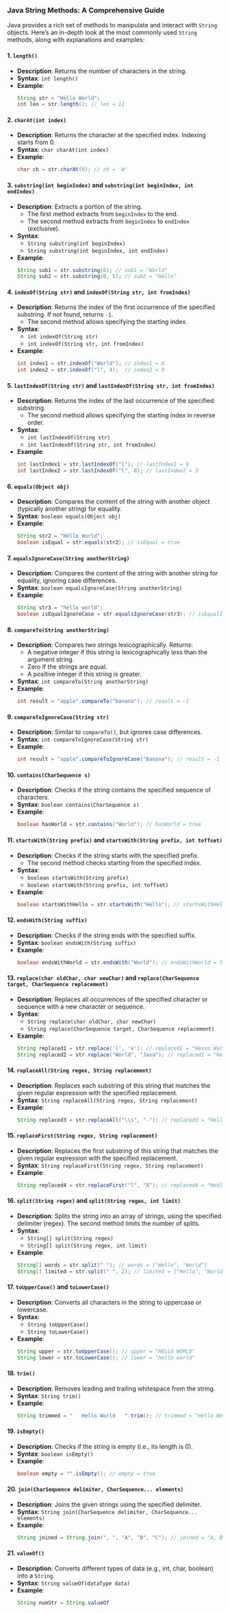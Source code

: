 ### Java String Methods: A Comprehensive Guide

Java provides a rich set of methods to manipulate and interact with `String` objects. Here’s an in-depth look at the most commonly used `String` methods, along with explanations and examples:

#### 1. **`length()`**

- **Description**: Returns the number of characters in the string.
- **Syntax**: `int length()`
- **Example**:
  ```java
  String str = "Hello World";
  int len = str.length(); // len = 11
  ```

#### 2. **`charAt(int index)`**

- **Description**: Returns the character at the specified index. Indexing starts from 0.
- **Syntax**: `char charAt(int index)`
- **Example**:
  ```java
  char ch = str.charAt(6); // ch = 'W'
  ```

#### 3. **`substring(int beginIndex)` and `substring(int beginIndex, int endIndex)`**

- **Description**: Extracts a portion of the string.
  - The first method extracts from `beginIndex` to the end.
  - The second method extracts from `beginIndex` to `endIndex` (exclusive).
- **Syntax**:
  - `String substring(int beginIndex)`
  - `String substring(int beginIndex, int endIndex)`
- **Example**:
  ```java
  String sub1 = str.substring(6); // sub1 = "World"
  String sub2 = str.substring(0, 5); // sub2 = "Hello"
  ```

#### 4. **`indexOf(String str)` and `indexOf(String str, int fromIndex)`**

- **Description**: Returns the index of the first occurrence of the specified substring. If not found, returns `-1`.
  - The second method allows specifying the starting index.
- **Syntax**:
  - `int indexOf(String str)`
  - `int indexOf(String str, int fromIndex)`
- **Example**:
  ```java
  int index1 = str.indexOf("World"); // index1 = 6
  int index2 = str.indexOf("l", 4);  // index2 = 9
  ```

#### 5. **`lastIndexOf(String str)` and `lastIndexOf(String str, int fromIndex)`**

- **Description**: Returns the index of the last occurrence of the specified substring.
  - The second method allows specifying the starting index in reverse order.
- **Syntax**:
  - `int lastIndexOf(String str)`
  - `int lastIndexOf(String str, int fromIndex)`
- **Example**:
  ```java
  int lastIndex1 = str.lastIndexOf("l"); // lastIndex1 = 9
  int lastIndex2 = str.lastIndexOf("l", 8); // lastIndex2 = 3
  ```

#### 6. **`equals(Object obj)`**

- **Description**: Compares the content of the string with another object (typically another string) for equality.
- **Syntax**: `boolean equals(Object obj)`
- **Example**:
  ```java
  String str2 = "Hello World";
  boolean isEqual = str.equals(str2); // isEqual = true
  ```

#### 7. **`equalsIgnoreCase(String anotherString)`**

- **Description**: Compares the content of the string with another string for equality, ignoring case differences.
- **Syntax**: `boolean equalsIgnoreCase(String anotherString)`
- **Example**:
  ```java
  String str3 = "hello world";
  boolean isEqualIgnoreCase = str.equalsIgnoreCase(str3); // isEqualIgnoreCase = true
  ```

#### 8. **`compareTo(String anotherString)`**

- **Description**: Compares two strings lexicographically. Returns:
  - A negative integer if this string is lexicographically less than the argument string.
  - Zero if the strings are equal.
  - A positive integer if this string is greater.
- **Syntax**: `int compareTo(String anotherString)`
- **Example**:
  ```java
  int result = "apple".compareTo("banana"); // result = -1
  ```

#### 9. **`compareToIgnoreCase(String str)`**

- **Description**: Similar to `compareTo()`, but ignores case differences.
- **Syntax**: `int compareToIgnoreCase(String str)`
- **Example**:
  ```java
  int result = "apple".compareToIgnoreCase("Banana"); // result = -1
  ```

#### 10. **`contains(CharSequence s)`**

- **Description**: Checks if the string contains the specified sequence of characters.
- **Syntax**: `boolean contains(CharSequence s)`
- **Example**:
  ```java
  boolean hasWorld = str.contains("World"); // hasWorld = true
  ```

#### 11. **`startsWith(String prefix)` and `startsWith(String prefix, int toffset)`**

- **Description**: Checks if the string starts with the specified prefix.
  - The second method checks starting from the specified index.
- **Syntax**:
  - `boolean startsWith(String prefix)`
  - `boolean startsWith(String prefix, int toffset)`
- **Example**:
  ```java
  boolean startsWithHello = str.startsWith("Hello"); // startsWithHello = true
  ```

#### 12. **`endsWith(String suffix)`**

- **Description**: Checks if the string ends with the specified suffix.
- **Syntax**: `boolean endsWith(String suffix)`
- **Example**:
  ```java
  boolean endsWithWorld = str.endsWith("World"); // endsWithWorld = true
  ```

#### 13. **`replace(char oldChar, char newChar)` and `replace(CharSequence target, CharSequence replacement)`**

- **Description**: Replaces all occurrences of the specified character or sequence with a new character or sequence.
- **Syntax**:
  - `String replace(char oldChar, char newChar)`
  - `String replace(CharSequence target, CharSequence replacement)`
- **Example**:
  ```java
  String replaced1 = str.replace('l', 'x'); // replaced1 = "Hexxo Worxd"
  String replaced2 = str.replace("World", "Java"); // replaced2 = "Hello Java"
  ```

#### 14. **`replaceAll(String regex, String replacement)`**

- **Description**: Replaces each substring of this string that matches the given regular expression with the specified replacement.
- **Syntax**: `String replaceAll(String regex, String replacement)`
- **Example**:
  ```java
  String replaced3 = str.replaceAll("\\s", "-"); // replaced3 = "Hello-World"
  ```

#### 15. **`replaceFirst(String regex, String replacement)`**

- **Description**: Replaces the first substring of this string that matches the given regular expression with the specified replacement.
- **Syntax**: `String replaceFirst(String regex, String replacement)`
- **Example**:
  ```java
  String replaced4 = str.replaceFirst("l", "X"); // replaced4 = "HeXlo World"
  ```

#### 16. **`split(String regex)` and `split(String regex, int limit)`**

- **Description**: Splits the string into an array of strings, using the specified delimiter (regex). The second method limits the number of splits.
- **Syntax**:
  - `String[] split(String regex)`
  - `String[] split(String regex, int limit)`
- **Example**:
  ```java
  String[] words = str.split(" "); // words = ["Hello", "World"]
  String[] limited = str.split(" ", 2); // limited = ["Hello", "World"]
  ```

#### 17. **`toUpperCase()` and `toLowerCase()`**

- **Description**: Converts all characters in the string to uppercase or lowercase.
- **Syntax**:
  - `String toUpperCase()`
  - `String toLowerCase()`
- **Example**:
  ```java
  String upper = str.toUpperCase(); // upper = "HELLO WORLD"
  String lower = str.toLowerCase(); // lower = "hello world"
  ```

#### 18. **`trim()`**

- **Description**: Removes leading and trailing whitespace from the string.
- **Syntax**: `String trim()`
- **Example**:
  ```java
  String trimmed = "   Hello World   ".trim(); // trimmed = "Hello World"
  ```

#### 19. **`isEmpty()`**

- **Description**: Checks if the string is empty (i.e., its length is 0).
- **Syntax**: `boolean isEmpty()`
- **Example**:
  ```java
  boolean empty = "".isEmpty(); // empty = true
  ```

#### 20. **`join(CharSequence delimiter, CharSequence... elements)`**

- **Description**: Joins the given strings using the specified delimiter.
- **Syntax**: `String join(CharSequence delimiter, CharSequence... elements)`
- **Example**:
  ```java
  String joined = String.join(", ", "A", "B", "C"); // joined = "A, B, C"
  ```

#### 21. **`valueOf()`**

- **Description**: Converts different types of data (e.g., int, char, boolean) into a `String`.
- **Syntax**: `String valueOf(dataType data)`
- **Example**:
  ```java
  String numStr = String.valueOf
  ```
